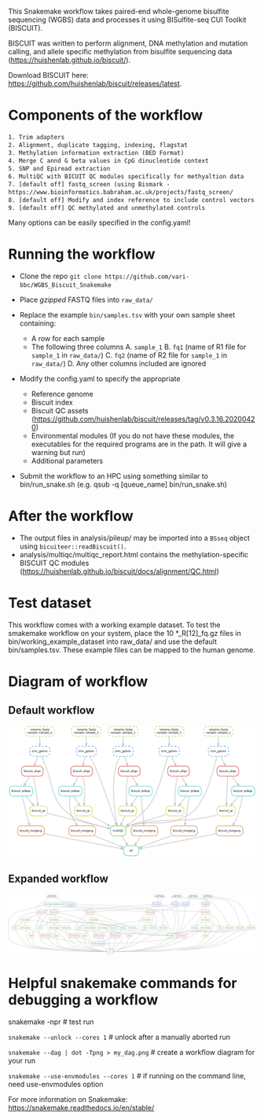 This Snakemake workflow takes paired-end whole-genome bisulfite sequencing (WGBS) data and processes it using BISulfite-seq CUI Toolkit (BISCUIT).

BISCUIT was written to perform alignment, DNA methylation and mutation calling, and allele specific methylation from bisulfite sequencing data (https://huishenlab.github.io/biscuit/).

Download BISCUIT here: https://github.com/huishenlab/biscuit/releases/latest.

# Components of the workflow
	1. Trim adapters
	2. Alignment, duplicate tagging, indexing, flagstat 
	3. Methylation information extraction (BED Format)
	4. Merge C annd G beta values in CpG dinucleotide context
	5. SNP and Epiread extraction
	6. MultiQC with BICUIT QC modules specifically for methyaltion data
	7. [default off] fastq_screen (using Bismark - https://www.bioinformatics.babraham.ac.uk/projects/fastq_screen/
	8. [default off] Modify and index reference to include control vectors
	9. [default off] QC methylated and unmethylated controls

Many options can be easily specified in the config.yaml!

# Running the workflow

+ Clone the repo `git clone https://github.com/vari-bbc/WGBS_Biscuit_Snakemake`


+ Place *gzipped* FASTQ files into `raw_data/`


+ Replace the example `bin/samples.tsv` with your own sample sheet containing:
	+ A row for each sample
	+ The following three columns
		A. `sample_1`
		B. `fq1` (name of R1 file for `sample_1` in `raw_data/`)
		C. `fq2` (name of R2 file for `sample_1` in `raw_data/`)
		D. Any other columns included are ignored
		
		
+ Modify the config.yaml to specify the appropriate 
	+ Reference genome 
	+ Biscuit index
	+ Biscuit QC assets (https://github.com/huishenlab/biscuit/releases/tag/v0.3.16.20200420)
	+ Environmental modules (If you do not have these modules, the executables for the required programs are in the path. It will give a warning but run)
	+ Additional parameters


+ Submit the workflow to an HPC using something similar to bin/run_snake.sh (e.g. qsub -q [queue_name] bin/run_snake.sh)

# After the workflow

+ The output files in analysis/pileup/ may be imported into a `BSseq` object using `bicuiteer::readBiscuit()`.
+ analysis/multiqc/multiqc_report.html contains the methylation-specific BISCUIT QC modules (https://huishenlab.github.io/biscuit/docs/alignment/QC.html)

# Test dataset

This workflow comes with a working example dataset. To test the smakemake workflow on your system, place the 10 *_R[12]_fq.gz files in bin/working_example_dataset into raw_data/ and use the default bin/samples.tsv. These example files can be mapped to the human genome.

# Diagram of workflow

## Default workflow
![workflow diagram](bin/DAG_defaults.png)

## Expanded workflow
![workflow diagram](bin/DAG.png)
# Helpful snakemake commands for debugging a workflow

snakemake -npr # test run

`snakemake --unlock --cores 1` # unlock after a manually aborted run

`snakemake --dag | dot -Tpng > my_dag.png` # create a workflow diagram for your run

`snakemake --use-envmodules --cores 1` # if running on the command line, need use-envmodules option

For more information on Snakemake: https://snakemake.readthedocs.io/en/stable/

